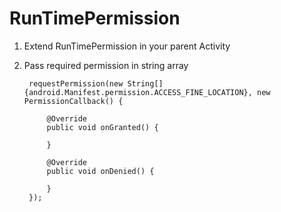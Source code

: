 # RunTimePermission

1) Extend RunTimePermission in your parent Activity
2) Pass required permission in string array

        requestPermission(new String[]{android.Manifest.permission.ACCESS_FINE_LOCATION}, new PermissionCallback() {

            @Override
            public void onGranted() {

            }

            @Override
            public void onDenied() {

            }
        });
